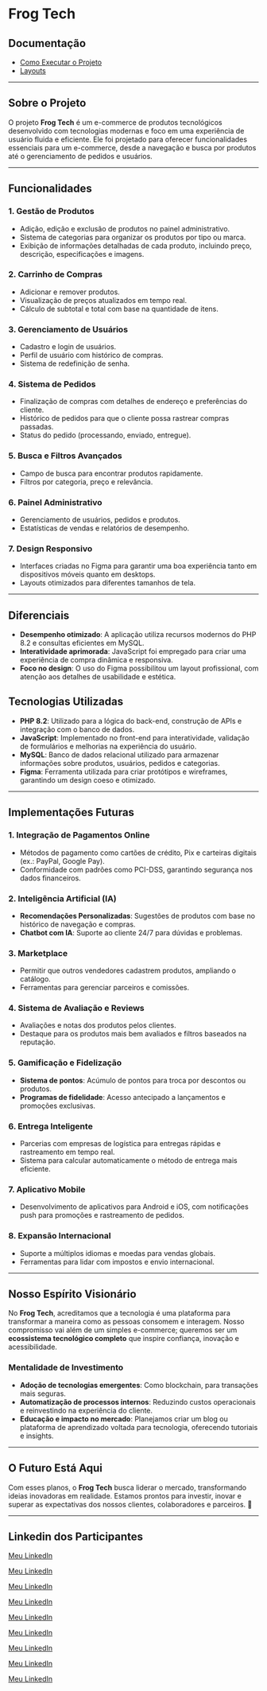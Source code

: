 # **Frog Tech**

## Documentação

- [Como Executar o Projeto](./How%20to%20run%20the%20Project.MD)
- [Layouts](./layouts.md)
--- 

## **Sobre o Projeto**
O projeto **Frog Tech** é um e-commerce de produtos tecnológicos desenvolvido com tecnologias modernas e foco em uma experiência de usuário fluida e eficiente. Ele foi projetado para oferecer funcionalidades essenciais para um e-commerce, desde a navegação e busca por produtos até o gerenciamento de pedidos e usuários.

---

## **Funcionalidades**

### 1. **Gestão de Produtos**
- Adição, edição e exclusão de produtos no painel administrativo.
- Sistema de categorias para organizar os produtos por tipo ou marca.
- Exibição de informações detalhadas de cada produto, incluindo preço, descrição, especificações e imagens.

### 2. **Carrinho de Compras**
- Adicionar e remover produtos.
- Visualização de preços atualizados em tempo real.
- Cálculo de subtotal e total com base na quantidade de itens.

### 3. **Gerenciamento de Usuários**
- Cadastro e login de usuários.
- Perfil de usuário com histórico de compras.
- Sistema de redefinição de senha.

### 4. **Sistema de Pedidos**
- Finalização de compras com detalhes de endereço e preferências do cliente.
- Histórico de pedidos para que o cliente possa rastrear compras passadas.
- Status do pedido (processando, enviado, entregue).

### 5. **Busca e Filtros Avançados**
- Campo de busca para encontrar produtos rapidamente.
- Filtros por categoria, preço e relevância.

### 6. **Painel Administrativo**
- Gerenciamento de usuários, pedidos e produtos.
- Estatísticas de vendas e relatórios de desempenho.

### 7. **Design Responsivo**
- Interfaces criadas no Figma para garantir uma boa experiência tanto em dispositivos móveis quanto em desktops.
- Layouts otimizados para diferentes tamanhos de tela.

---

## **Diferenciais**
- **Desempenho otimizado**: A aplicação utiliza recursos modernos do PHP 8.2 e consultas eficientes em MySQL.
- **Interatividade aprimorada**: JavaScript foi empregado para criar uma experiência de compra dinâmica e responsiva.
- **Foco no design**: O uso do Figma possibilitou um layout profissional, com atenção aos detalhes de usabilidade e estética.



## **Tecnologias Utilizadas**
- **PHP 8.2**: Utilizado para a lógica do back-end, construção de APIs e integração com o banco de dados.
- **JavaScript**: Implementado no front-end para interatividade, validação de formulários e melhorias na experiência do usuário.
- **MySQL**: Banco de dados relacional utilizado para armazenar informações sobre produtos, usuários, pedidos e categorias.
- **Figma**: Ferramenta utilizada para criar protótipos e wireframes, garantindo um design coeso e otimizado.

---

## **Implementações Futuras**

### 1. **Integração de Pagamentos Online**
- Métodos de pagamento como cartões de crédito, Pix e carteiras digitais (ex.: PayPal, Google Pay).
- Conformidade com padrões como PCI-DSS, garantindo segurança nos dados financeiros.

### 2. **Inteligência Artificial (IA)**
- **Recomendações Personalizadas**: Sugestões de produtos com base no histórico de navegação e compras.
- **Chatbot com IA**: Suporte ao cliente 24/7 para dúvidas e problemas.

### 3. **Marketplace**
- Permitir que outros vendedores cadastrem produtos, ampliando o catálogo.
- Ferramentas para gerenciar parceiros e comissões.

### 4. **Sistema de Avaliação e Reviews**
- Avaliações e notas dos produtos pelos clientes.
- Destaque para os produtos mais bem avaliados e filtros baseados na reputação.

### 5. **Gamificação e Fidelização**
- **Sistema de pontos**: Acúmulo de pontos para troca por descontos ou produtos.
- **Programas de fidelidade**: Acesso antecipado a lançamentos e promoções exclusivas.

### 6. **Entrega Inteligente**
- Parcerias com empresas de logística para entregas rápidas e rastreamento em tempo real.
- Sistema para calcular automaticamente o método de entrega mais eficiente.

### 7. **Aplicativo Mobile**
- Desenvolvimento de aplicativos para Android e iOS, com notificações push para promoções e rastreamento de pedidos.

### 8. **Expansão Internacional**
- Suporte a múltiplos idiomas e moedas para vendas globais.
- Ferramentas para lidar com impostos e envio internacional.

---

## **Nosso Espírito Visionário**
No **Frog Tech**, acreditamos que a tecnologia é uma plataforma para transformar a maneira como as pessoas consomem e interagem. Nosso compromisso vai além de um simples e-commerce; queremos ser um **ecossistema tecnológico completo** que inspire confiança, inovação e acessibilidade.

### **Mentalidade de Investimento**
- **Adoção de tecnologias emergentes**: Como blockchain, para transações mais seguras.
- **Automatização de processos internos**: Reduzindo custos operacionais e reinvestindo na experiência do cliente.
- **Educação e impacto no mercado**: Planejamos criar um blog ou plataforma de aprendizado voltada para tecnologia, oferecendo tutoriais e insights.

---

## **O Futuro Está Aqui**
Com esses planos, o **Frog Tech** busca liderar o mercado, transformando ideias inovadoras em realidade. Estamos prontos para investir, inovar e superar as expectativas dos nossos clientes, colaboradores e parceiros. 🚀

---

Linkedin dos Participantes
---

[Meu LinkedIn](https://www.linkedin.com/in/rayssa-leite-pires-096baa248)

[Meu LinkedIn](https://www.linkedin.com/in/guilherme-silva-8b429a28a?utm_source=share&utm_campaign=share_via&utm_content=profile&utm_medium=ios_app)

[Meu LinkedIn](https://www.linkedin.com/in/patricia-kaiane-fernandes-farias-162219323?utm_source=share&utm_campaign=share_via&utm_content=profile&utm_medium=ios_app)

[Meu LinkedIn](https://www.linkedin.com/in/tain%C3%A1-sousa-da-silva-6590942a7?utm_source=share&utm_campaign=share_via&utm_content=profile&utm_medium=android_app)

[Meu LinkedIn](https://www.linkedin.com/in/tain%C3%A1-sousa-da-silva-6590942a7?utm_source=share&utm_campaign=share_via&utm_content=profile&utm_medium=android_app)

[Meu LinkedIn](https://www.linkedin.com/in/arthur-godwin-91a5b9306?utm_source=share&utm_campaign=share_via&utm_content=profile&utm_medium=android_app)

[Meu LinkedIn](https://www.linkedin.com/in/felipe-amaro-souza-de-jesus-47964130a)

[Meu LinkedIn](https://www.linkedin.com/in/jo%C3%A3o-victor-pontes-lima-01483333a?utm_source=share&utm_campaign=share_via&utm_content=profile&utm_medium=ios_app)

[Meu LinkedIn]()







